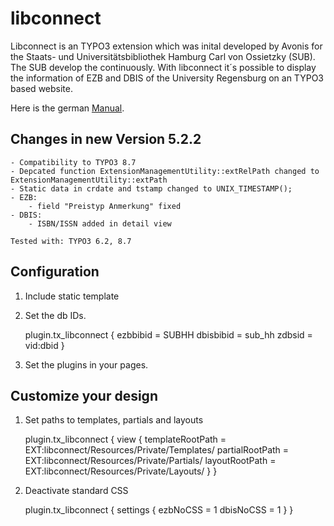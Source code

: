 # libconnect

Libconnect is an TYPO3 extension which was inital developed by Avonis for the Staats- und Universitätsbibliothek Hamburg Carl von Ossietzky (SUB). The SUB develop the continuously.
With libconnect it´s possible to display the information of EZB and DBIS of the University Regensburg on an TYPO3 based website.

Here is the german [Manual](doc/manual.pdf "Ausführliches Manual").

## Changes in new Version 5.2.2

    - Compatibility to TYPO3 8.7
    - Depcated function ExtensionManagementUtility::extRelPath changed to ExtensionManagementUtility::extPath
    - Static data in crdate and tstamp changed to UNIX_TIMESTAMP();
    - EZB:
        - field "Preistyp Anmerkung" fixed
    - DBIS:
        - ISBN/ISSN added in detail view 

    Tested with: TYPO3 6.2, 8.7

## Configuration

1. Include static template
2. Set the db IDs. 

    plugin.tx_libconnect {
        ezbbibid = SUBHH
        dbisbibid = sub_hh
        zdbsid = vid:dbid
    }


3. Set the plugins in your pages.

## Customize your design

1. Set paths to templates, partials and layouts

    plugin.tx_libconnect {
        view {
            templateRootPath = EXT:libconnect/Resources/Private/Templates/
            partialRootPath = EXT:libconnect/Resources/Private/Partials/
            layoutRootPath = EXT:libconnect/Resources/Private/Layouts/
        }
    }


2. Deactivate standard CSS

    plugin.tx_libconnect {
        settings {
            ezbNoCSS = 1
            dbisNoCSS = 1
        }
    }

